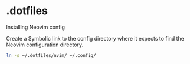 # .dotfiles

Installing Neovim config

Create a Symbolic link to the config directory where it expects to find the
Neovim configuration directory.

```sh
ln -s ~/.dotfiles/nvim/ ~/.config/
```
